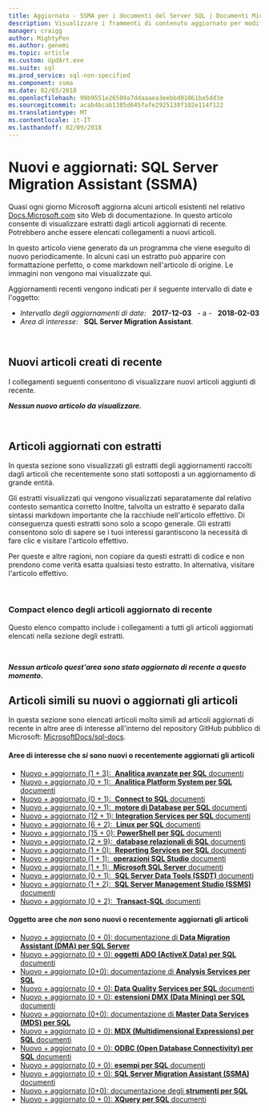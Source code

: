 ```yaml
---
title: Aggiornato - SSMA per i documenti del Server SQL | Documenti Microsoft
description: Visualizzare i frammenti di contenuto aggiornato per modificati di recente nella documentazione per SQL Server Migration Assistant (SSMA) per Microsoft SQL Server.
manager: craigg
author: MightyPen
ms.author: genemi
ms.topic: article
ms.custom: UpdArt.exe
ms.suite: sql
ms.prod_service: sql-non-specified
ms.component: ssma
ms.date: 02/03/2018
ms.openlocfilehash: 99b9551e26509a7ddaaaea3eebbd01061ba5dd3e
ms.sourcegitcommit: acab4bcab1385d645fafe2925130f102e114f122
ms.translationtype: MT
ms.contentlocale: it-IT
ms.lasthandoff: 02/09/2018
---
```

# <a name="new-and-recently-updated-sql-server-migration-assistant-ssma"></a>Nuovi e aggiornati: SQL Server Migration Assistant (SSMA)



Quasi ogni giorno Microsoft aggiorna alcuni articoli esistenti nel relativo [Docs.Microsoft.com](http://docs.microsoft.com/) sito Web di documentazione. In questo articolo consente di visualizzare estratti dagli articoli aggiornati di recente. Potrebbero anche essere elencati collegamenti a nuovi articoli.

In questo articolo viene generato da un programma che viene eseguito di nuovo periodicamente. In alcuni casi un estratto può apparire con formattazione perfetto, o come markdown nell'articolo di origine. Le immagini non vengono mai visualizzate qui.

Aggiornamenti recenti vengono indicati per il seguente intervallo di date e l'oggetto:



- *Intervallo degli aggiornamenti di date:* &nbsp; **2017-12-03** &nbsp; - a - &nbsp; **2018-02-03**
- *Area di interesse:* &nbsp; **SQL Server Migration Assistant**.




&nbsp;

## <a name="new-articles-created-recently"></a>Nuovi articoli creati di recente

I collegamenti seguenti consentono di visualizzare nuovi articoli aggiunti di recente.


***Nessun nuovo articolo da visualizzare.***



&nbsp;

## <a name="updated-articles-with-excerpts"></a>Articoli aggiornati con estratti

In questa sezione sono visualizzati gli estratti degli aggiornamenti raccolti dagli articoli che recentemente sono stati sottoposti a un aggiornamento di grande entità.

Gli estratti visualizzati qui vengono visualizzati separatamente dal relativo contesto semantica corretto Inoltre, talvolta un estratto è separato dalla sintassi markdown importante che la racchiude nell'articolo effettivo. Di conseguenza questi estratti sono solo a scopo generale. Gli estratti consentono solo di sapere se i tuoi interessi garantiscono la necessità di fare clic e visitare l'articolo effettivo.

Per queste e altre ragioni, non copiare da questi estratti di codice e non prendono come verità esatta qualsiasi testo estratto. In alternativa, visitare l'articolo effettivo.





&nbsp;

<a name="compactupdatedlist"/>

### <a name="compact-list-of-articles-updated-recently"></a>Compact elenco degli articoli aggiornato di recente

Questo elenco compatto include i collegamenti a tutti gli articoli aggiornati elencati nella sezione degli estratti.





&nbsp;

***Nessun articolo quest'area sono stato aggiornato di recente a questo momento.***






## <a name="similar-articles-about-new-or-updated-articles"></a>Articoli simili su nuovi o aggiornati gli articoli

In questa sezione sono elencati articoli molto simili ad articoli aggiornati di recente in altre aree di interesse all'interno del repository GitHub pubblico di Microsoft: [MicrosoftDocs/sql-docs](https://github.com/MicrosoftDocs/sql-docs/).


#### <a name="subject-areas-that-do-have-new-or-recently-updated-articles"></a>Aree di interesse che *si* sono nuovi o recentemente aggiornati gli articoli


- [Nuovo + aggiornato (1 + 3):&nbsp; **Analitica avanzate per SQL** documenti](../advanced-analytics/new-updated-advanced-analytics.md)
- [Nuovo + aggiornato (0 + 1):&nbsp; **Analitica Platform System per SQL** documenti](../analytics-platform-system/new-updated-analytics-platform-system.md)
- [Nuovo + aggiornato (0 + 1):&nbsp; **Connect to SQL** documenti](../connect/new-updated-connect.md)
- [Nuovo + aggiornato (0 + 1):&nbsp; **motore di Database per SQL** documenti](../database-engine/new-updated-database-engine.md)
- [Nuovo + aggiornato (12 + 1): **Integration Services per SQL** documenti](../integration-services/new-updated-integration-services.md)
- [Nuovo + aggiornato (6 + 2):&nbsp; **Linux per SQL** documenti](../linux/new-updated-linux.md)
- [Nuovo + aggiornato (15 + 0): **PowerShell per SQL** documenti](../powershell/new-updated-powershell.md)
- [Nuovo + aggiornato (2 + 9):&nbsp; **database relazionali di SQL** documenti](../relational-databases/new-updated-relational-databases.md)
- [Nuovo + aggiornato (1 + 0):&nbsp; **Reporting Services per SQL** documenti](../reporting-services/new-updated-reporting-services.md)
- [Nuovo + aggiornato (1 + 1):&nbsp; **operazioni SQL Studio** documenti](../sql-operations-studio/new-updated-sql-operations-studio.md)
- [Nuovo + aggiornato (1 + 1):&nbsp; **Microsoft SQL Server** documenti](../sql-server/new-updated-sql-server.md)
- [Nuovo + aggiornato (0 + 1):&nbsp; **SQL Server Data Tools (SSDT)** documenti](../ssdt/new-updated-ssdt.md)
- [Nuovo + aggiornato (1 + 2):&nbsp; **SQL Server Management Studio (SSMS)** documenti](../ssms/new-updated-ssms.md)
- [Nuovo + aggiornato (0 + 2):&nbsp; **Transact-SQL** documenti](../t-sql/new-updated-t-sql.md)



#### <a name="subject-areas-that-do-not-have-any-new-or-recently-updated-articles"></a>Oggetto aree che *non* sono nuovi o recentemente aggiornati gli articoli


- [Nuovo + aggiornato (0 + 0): documentazione di **Data Migration Assistant (DMA) per SQL Server**](../dma/new-updated-dma.md)
- [Nuovo + aggiornato (0 + 0): **oggetti ADO (ActiveX Data) per SQL** documenti](../ado/new-updated-ado.md)
- [Nuovo + aggiornato (0+0): documentazione di **Analysis Services per SQL**](../analysis-services/new-updated-analysis-services.md)
- [Nuovo + aggiornato (0 + 0): **Data Quality Services per SQL** documenti](../data-quality-services/new-updated-data-quality-services.md)
- [Nuovo + aggiornato (0 + 0): **estensioni DMX (Data Mining) per SQL** documenti](../dmx/new-updated-dmx.md)
- [Nuovo + aggiornato (0+0): documentazione di **Master Data Services (MDS) per SQL**](../master-data-services/new-updated-master-data-services.md)
- [Nuovo + aggiornato (0 + 0): **MDX (Multidimensional Expressions) per SQL** documenti](../mdx/new-updated-mdx.md)
- [Nuovo + aggiornato (0 + 0): **ODBC (Open Database Connectivity) per SQL** documenti](../odbc/new-updated-odbc.md)
- [Nuovo + aggiornato (0 + 0): **esempi per SQL** documenti](../sample/new-updated-sample.md)
- [Nuovo + aggiornato (0 + 0): **SQL Server Migration Assistant (SSMA)** documenti](../ssma/new-updated-ssma.md)
- [Nuovo + aggiornato (0+0): documentazione degli **strumenti per SQL**](../tools/new-updated-tools.md)
- [Nuovo + aggiornato (0 + 0): **XQuery per SQL** documenti](../xquery/new-updated-xquery.md)


